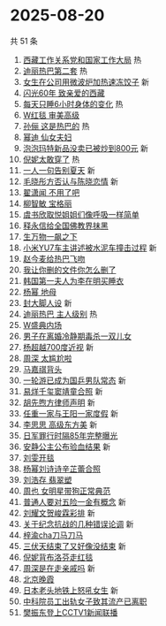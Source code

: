 # 2025-08-20

共 51 条

<!-- BEGIN -->
<!-- 最后更新时间 Wed Aug 20 2025 00:24:49 GMT+0800 (China Standard Time) -->

1. [西藏工作关系党和国家工作大局](https://s.weibo.com//weibo?q=%23%E8%A5%BF%E8%97%8F%E5%B7%A5%E4%BD%9C%E5%85%B3%E7%B3%BB%E5%85%9A%E5%92%8C%E5%9B%BD%E5%AE%B6%E5%B7%A5%E4%BD%9C%E5%A4%A7%E5%B1%80%23&Refer=new_time)
   热
1. [迪丽热巴第二套](https://s.weibo.com//weibo?q=%E8%BF%AA%E4%B8%BD%E7%83%AD%E5%B7%B4%E7%AC%AC%E4%BA%8C%E5%A5%97&t=31&band_rank=1&Refer=top)
   热
1. [女生在公司用微波炉加热速冻饺子](https://s.weibo.com//weibo?q=%23%E5%A5%B3%E7%94%9F%E5%9C%A8%E5%85%AC%E5%8F%B8%E7%94%A8%E5%BE%AE%E6%B3%A2%E7%82%89%E5%8A%A0%E7%83%AD%E9%80%9F%E5%86%BB%E9%A5%BA%E5%AD%90%23&t=31&band_rank=2&Refer=top)
   新
1. [闪光60年 致亲爱的西藏](https://s.weibo.com//weibo?q=%23%E9%97%AA%E5%85%8960%E5%B9%B4%20%E8%87%B4%E4%BA%B2%E7%88%B1%E7%9A%84%E8%A5%BF%E8%97%8F%23&t=31&band_rank=3&Refer=top)
1. [每天只睡6小时身体的变化](https://s.weibo.com//weibo?q=%E6%AF%8F%E5%A4%A9%E5%8F%AA%E7%9D%A16%E5%B0%8F%E6%97%B6%E8%BA%AB%E4%BD%93%E7%9A%84%E5%8F%98%E5%8C%96&t=31&band_rank=4&Refer=top)
   热
1. [W红毯 审美高级](https://s.weibo.com//weibo?q=W%E7%BA%A2%E6%AF%AF%20%E5%AE%A1%E7%BE%8E%E9%AB%98%E7%BA%A7&t=31&band_rank=5&Refer=top)
1. [孙俪 这是热巴的](https://s.weibo.com//weibo?q=%E5%AD%99%E4%BF%AA%20%E8%BF%99%E6%98%AF%E7%83%AD%E5%B7%B4%E7%9A%84&t=31&band_rank=6&Refer=top)
   热
1. [幂迪 仙女夫妇](https://s.weibo.com//weibo?q=%E5%B9%82%E8%BF%AA%20%E4%BB%99%E5%A5%B3%E5%A4%AB%E5%A6%87&t=31&band_rank=7&Refer=top)
1. [泡泡玛特新品没卖已被炒到800元](https://s.weibo.com//weibo?q=%23%E6%B3%A1%E6%B3%A1%E7%8E%9B%E7%89%B9%E6%96%B0%E5%93%81%E6%B2%A1%E5%8D%96%E5%B7%B2%E8%A2%AB%E7%82%92%E5%88%B0800%E5%85%83%23&t=31&band_rank=8&Refer=top)
   新
1. [倪妮太敢穿了](https://s.weibo.com//weibo?q=%E5%80%AA%E5%A6%AE%E5%A4%AA%E6%95%A2%E7%A9%BF%E4%BA%86&t=31&band_rank=9&Refer=top)
   热
1. [一人一句告别夏天](https://s.weibo.com//weibo?q=%23%E4%B8%80%E4%BA%BA%E4%B8%80%E5%8F%A5%E5%91%8A%E5%88%AB%E5%A4%8F%E5%A4%A9%23&t=31&band_rank=10&Refer=top)
   新
1. [毛晓彤方否认与陈晓恋情](https://s.weibo.com//weibo?q=%23%E6%AF%9B%E6%99%93%E5%BD%A4%E6%96%B9%E5%90%A6%E8%AE%A4%E4%B8%8E%E9%99%88%E6%99%93%E6%81%8B%E6%83%85%23&t=31&band_rank=11&Refer=top)
   新
1. [翟潇闻 不用了吧](https://s.weibo.com//weibo?q=%E7%BF%9F%E6%BD%87%E9%97%BB%20%E4%B8%8D%E7%94%A8%E4%BA%86%E5%90%A7&t=31&band_rank=12&Refer=top)
1. [柳智敏 宝格丽](https://s.weibo.com//weibo?q=%E6%9F%B3%E6%99%BA%E6%95%8F%20%E5%AE%9D%E6%A0%BC%E4%B8%BD&t=31&band_rank=13&Refer=top)
1. [虞书欣取悦姐姐们像呼吸一样简单](https://s.weibo.com//weibo?q=%E8%99%9E%E4%B9%A6%E6%AC%A3%E5%8F%96%E6%82%A6%E5%A7%90%E5%A7%90%E4%BB%AC%E5%83%8F%E5%91%BC%E5%90%B8%E4%B8%80%E6%A0%B7%E7%AE%80%E5%8D%95&t=31&band_rank=14&Refer=top)
1. [释永信给全国佛教界抹黑](https://s.weibo.com//weibo?q=%23%E9%87%8A%E6%B0%B8%E4%BF%A1%E7%BB%99%E5%85%A8%E5%9B%BD%E4%BD%9B%E6%95%99%E7%95%8C%E6%8A%B9%E9%BB%91%23&t=31&band_rank=15&Refer=top)
1. [生万物一飙之下](https://s.weibo.com//weibo?q=%23%E7%94%9F%E4%B8%87%E7%89%A9%E4%B8%80%E9%A3%99%E4%B9%8B%E4%B8%8B%23&t=31&band_rank=16&Refer=top)
1. [小米YU7车主讲述被水泥车撞击过程](https://s.weibo.com//weibo?q=%23%E5%B0%8F%E7%B1%B3YU7%E8%BD%A6%E4%B8%BB%E8%AE%B2%E8%BF%B0%E8%A2%AB%E6%B0%B4%E6%B3%A5%E8%BD%A6%E6%92%9E%E5%87%BB%E8%BF%87%E7%A8%8B%23&t=31&band_rank=17&Refer=top)
   新
1. [赵今麦给热巴飞吻](https://s.weibo.com//weibo?q=%E8%B5%B5%E4%BB%8A%E9%BA%A6%E7%BB%99%E7%83%AD%E5%B7%B4%E9%A3%9E%E5%90%BB&t=31&band_rank=18&Refer=top)
1. [我让你删的文件你怎么删了](https://s.weibo.com//weibo?q=%E6%88%91%E8%AE%A9%E4%BD%A0%E5%88%A0%E7%9A%84%E6%96%87%E4%BB%B6%E4%BD%A0%E6%80%8E%E4%B9%88%E5%88%A0%E4%BA%86&t=31&band_rank=19&Refer=top)
1. [韩国第一夫人为李在明买睡衣](https://s.weibo.com//weibo?q=%23%E9%9F%A9%E5%9B%BD%E7%AC%AC%E4%B8%80%E5%A4%AB%E4%BA%BA%E4%B8%BA%E6%9D%8E%E5%9C%A8%E6%98%8E%E4%B9%B0%E7%9D%A1%E8%A1%A3%23&t=31&band_rank=20&Refer=top)
1. [杨幂 地母](https://s.weibo.com//weibo?q=%E6%9D%A8%E5%B9%82%20%E5%9C%B0%E6%AF%8D&t=31&band_rank=21&Refer=top)
1. [封大脚人设](https://s.weibo.com//weibo?q=%E5%B0%81%E5%A4%A7%E8%84%9A%E4%BA%BA%E8%AE%BE&t=31&band_rank=22&Refer=top)
   新
1. [迪丽热巴 主人级别](https://s.weibo.com//weibo?q=%E8%BF%AA%E4%B8%BD%E7%83%AD%E5%B7%B4%20%E4%B8%BB%E4%BA%BA%E7%BA%A7%E5%88%AB&t=31&band_rank=23&Refer=top)
   热
1. [W盛典内场](https://s.weibo.com//weibo?q=W%E7%9B%9B%E5%85%B8%E5%86%85%E5%9C%BA&t=31&band_rank=24&Refer=top)
1. [男子在离婚冷静期毒杀一双儿女](https://s.weibo.com//weibo?q=%23%E7%94%B7%E5%AD%90%E5%9C%A8%E7%A6%BB%E5%A9%9A%E5%86%B7%E9%9D%99%E6%9C%9F%E6%AF%92%E6%9D%80%E4%B8%80%E5%8F%8C%E5%84%BF%E5%A5%B3%23&t=31&band_rank=25&Refer=top)
1. [杨超越700度近视](https://s.weibo.com//weibo?q=%E6%9D%A8%E8%B6%85%E8%B6%8A700%E5%BA%A6%E8%BF%91%E8%A7%86&t=31&band_rank=26&Refer=top)
   新
1. [周深 太尴尬啦](https://s.weibo.com//weibo?q=%E5%91%A8%E6%B7%B1%20%E5%A4%AA%E5%B0%B4%E5%B0%AC%E5%95%A6&t=31&band_rank=27&Refer=top)
1. [马嘉祺背头](https://s.weibo.com//weibo?q=%E9%A9%AC%E5%98%89%E7%A5%BA%E8%83%8C%E5%A4%B4&t=31&band_rank=28&Refer=top)
1. [一轮游已成为国乒男队常态](https://s.weibo.com//weibo?q=%23%E4%B8%80%E8%BD%AE%E6%B8%B8%E5%B7%B2%E6%88%90%E4%B8%BA%E5%9B%BD%E4%B9%92%E7%94%B7%E9%98%9F%E5%B8%B8%E6%80%81%23&t=31&band_rank=29&Refer=top)
   新
1. [易烊千玺窦靖童合照](https://s.weibo.com//weibo?q=%23%E6%98%93%E7%83%8A%E5%8D%83%E7%8E%BA%E7%AA%A6%E9%9D%96%E7%AB%A5%E5%90%88%E7%85%A7%23&t=31&band_rank=30&Refer=top)
   新
1. [胡先煦方律师声明](https://s.weibo.com//weibo?q=%23%E8%83%A1%E5%85%88%E7%85%A6%E6%96%B9%E5%BE%8B%E5%B8%88%E5%A3%B0%E6%98%8E%23&t=31&band_rank=31&Refer=top)
   新
1. [任重一家与王阳一家度假](https://s.weibo.com//weibo?q=%E4%BB%BB%E9%87%8D%E4%B8%80%E5%AE%B6%E4%B8%8E%E7%8E%8B%E9%98%B3%E4%B8%80%E5%AE%B6%E5%BA%A6%E5%81%87&t=31&band_rank=32&Refer=top)
   新
1. [李思思 高级东方美](https://s.weibo.com//weibo?q=%E6%9D%8E%E6%80%9D%E6%80%9D%20%E9%AB%98%E7%BA%A7%E4%B8%9C%E6%96%B9%E7%BE%8E&t=31&band_rank=33&Refer=top)
   新
1. [日军罪行时隔85年完整曝光](https://s.weibo.com//weibo?q=%23%E6%97%A5%E5%86%9B%E7%BD%AA%E8%A1%8C%E6%97%B6%E9%9A%9485%E5%B9%B4%E5%AE%8C%E6%95%B4%E6%9B%9D%E5%85%89%23&t=31&band_rank=34&Refer=top)
1. [安静公主公布验血结果](https://s.weibo.com//weibo?q=%23%E5%AE%89%E9%9D%99%E5%85%AC%E4%B8%BB%E5%85%AC%E5%B8%83%E9%AA%8C%E8%A1%80%E7%BB%93%E6%9E%9C%23&t=31&band_rank=35&Refer=top)
   新
1. [刘雯开毯](https://s.weibo.com//weibo?q=%E5%88%98%E9%9B%AF%E5%BC%80%E6%AF%AF&t=31&band_rank=36&Refer=top)
1. [杨幂刘诗诗辛芷蕾合照](https://s.weibo.com//weibo?q=%23%E6%9D%A8%E5%B9%82%E5%88%98%E8%AF%97%E8%AF%97%E8%BE%9B%E8%8A%B7%E8%95%BE%E5%90%88%E7%85%A7%23&t=31&band_rank=37&Refer=top)
1. [刘浩存 翡翠塑](https://s.weibo.com//weibo?q=%E5%88%98%E6%B5%A9%E5%AD%98%20%E7%BF%A1%E7%BF%A0%E5%A1%91&t=31&band_rank=38&Refer=top)
1. [周也 女明星带狗正常典范](https://s.weibo.com//weibo?q=%E5%91%A8%E4%B9%9F%20%E5%A5%B3%E6%98%8E%E6%98%9F%E5%B8%A6%E7%8B%97%E6%AD%A3%E5%B8%B8%E5%85%B8%E8%8C%83&t=31&band_rank=39&Refer=top)
1. [普通人要对五险一金有概念](https://s.weibo.com//weibo?q=%E6%99%AE%E9%80%9A%E4%BA%BA%E8%A6%81%E5%AF%B9%E4%BA%94%E9%99%A9%E4%B8%80%E9%87%91%E6%9C%89%E6%A6%82%E5%BF%B5&t=31&band_rank=40&Refer=top)
   新
1. [刘耀文贺峻霖彩排](https://s.weibo.com//weibo?q=%E5%88%98%E8%80%80%E6%96%87%E8%B4%BA%E5%B3%BB%E9%9C%96%E5%BD%A9%E6%8E%92&t=31&band_rank=41&Refer=top)
   新
1. [关于纪念抗战的几种错误论调](https://s.weibo.com//weibo?q=%23%E5%85%B3%E4%BA%8E%E7%BA%AA%E5%BF%B5%E6%8A%97%E6%88%98%E7%9A%84%E5%87%A0%E7%A7%8D%E9%94%99%E8%AF%AF%E8%AE%BA%E8%B0%83%23&t=31&band_rank=42&Refer=top)
   新
1. [梓渝cha刀马刀马](https://s.weibo.com//weibo?q=%23%E6%A2%93%E6%B8%9Dcha%E5%88%80%E9%A9%AC%E5%88%80%E9%A9%AC%23&t=31&band_rank=43&Refer=top)
1. [三伏天结束了又好像没结束](https://s.weibo.com//weibo?q=%23%E4%B8%89%E4%BC%8F%E5%A4%A9%E7%BB%93%E6%9D%9F%E4%BA%86%E5%8F%88%E5%A5%BD%E5%83%8F%E6%B2%A1%E7%BB%93%E6%9D%9F%23&t=31&band_rank=44&Refer=top)
   新
1. [倪妮背布洛芬走红毯](https://s.weibo.com//weibo?q=%E5%80%AA%E5%A6%AE%E8%83%8C%E5%B8%83%E6%B4%9B%E8%8A%AC%E8%B5%B0%E7%BA%A2%E6%AF%AF&t=31&band_rank=45&Refer=top)
1. [周深是在走亲戚吗](https://s.weibo.com//weibo?q=%E5%91%A8%E6%B7%B1%E6%98%AF%E5%9C%A8%E8%B5%B0%E4%BA%B2%E6%88%9A%E5%90%97&t=31&band_rank=46&Refer=top)
   新
1. [北京晚霞](https://s.weibo.com//weibo?q=%23%E5%8C%97%E4%BA%AC%E6%99%9A%E9%9C%9E%23&t=31&band_rank=47&Refer=top)
1. [日本老头地铁上怒吼女生](https://s.weibo.com//weibo?q=%E6%97%A5%E6%9C%AC%E8%80%81%E5%A4%B4%E5%9C%B0%E9%93%81%E4%B8%8A%E6%80%92%E5%90%BC%E5%A5%B3%E7%94%9F&t=31&band_rank=48&Refer=top)
   新
1. [中科院员工出轨女子致其流产已离职](https://s.weibo.com//weibo?q=%23%E4%B8%AD%E7%A7%91%E9%99%A2%E5%91%98%E5%B7%A5%E5%87%BA%E8%BD%A8%E5%A5%B3%E5%AD%90%E8%87%B4%E5%85%B6%E6%B5%81%E4%BA%A7%E5%B7%B2%E7%A6%BB%E8%81%8C%23&t=31&band_rank=49&Refer=top)
1. [樊振东登上CCTV1新闻联播](https://s.weibo.com//weibo?q=%E6%A8%8A%E6%8C%AF%E4%B8%9C%E7%99%BB%E4%B8%8ACCTV1%E6%96%B0%E9%97%BB%E8%81%94%E6%92%AD&t=31&band_rank=50&Refer=top)

<!-- END -->
